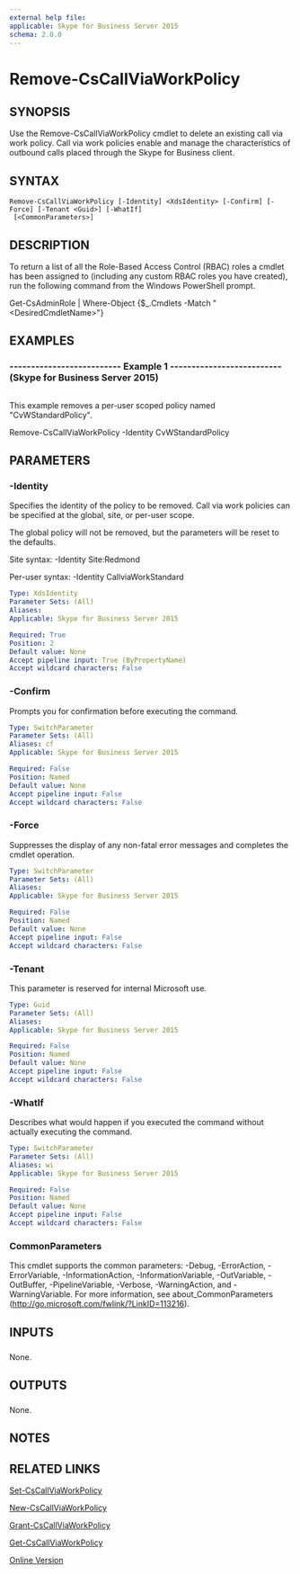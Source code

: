 ```yaml
---
external help file: 
applicable: Skype for Business Server 2015
schema: 2.0.0
---
```


# Remove-CsCallViaWorkPolicy

## SYNOPSIS
Use the Remove-CsCallViaWorkPolicy cmdlet to delete an existing call via work policy.
Call via work policies enable and manage the characteristics of outbound calls placed through the Skype for Business client.

## SYNTAX

```
Remove-CsCallViaWorkPolicy [-Identity] <XdsIdentity> [-Confirm] [-Force] [-Tenant <Guid>] [-WhatIf]
 [<CommonParameters>]
```

## DESCRIPTION
To return a list of all the Role-Based Access Control (RBAC) roles a cmdlet has been assigned to (including any custom RBAC roles you have created), run the following command from the Windows PowerShell prompt.

Get-CsAdminRole | Where-Object {$_.Cmdlets -Match "\<DesiredCmdletName\>"}

## EXAMPLES

### -------------------------- Example 1 -------------------------- (Skype for Business Server 2015)
```

```

This example removes a per-user scoped policy named "CvWStandardPolicy".

Remove-CsCallViaWorkPolicy -Identity CvWStandardPolicy

## PARAMETERS

### -Identity
Specifies the identity of the policy to be removed.
Call via work policies can be specified at the global, site, or per-user scope.

The global policy will not be removed, but the parameters will be reset to the defaults.

Site syntax: -Identity Site:Redmond

Per-user syntax: -Identity CallviaWorkStandard

```yaml
Type: XdsIdentity
Parameter Sets: (All)
Aliases: 
Applicable: Skype for Business Server 2015

Required: True
Position: 2
Default value: None
Accept pipeline input: True (ByPropertyName)
Accept wildcard characters: False
```

### -Confirm
Prompts you for confirmation before executing the command.

```yaml
Type: SwitchParameter
Parameter Sets: (All)
Aliases: cf
Applicable: Skype for Business Server 2015

Required: False
Position: Named
Default value: None
Accept pipeline input: False
Accept wildcard characters: False
```

### -Force
Suppresses the display of any non-fatal error messages and completes the cmdlet operation.

```yaml
Type: SwitchParameter
Parameter Sets: (All)
Aliases: 
Applicable: Skype for Business Server 2015

Required: False
Position: Named
Default value: None
Accept pipeline input: False
Accept wildcard characters: False
```

### -Tenant
This parameter is reserved for internal Microsoft use.

```yaml
Type: Guid
Parameter Sets: (All)
Aliases: 
Applicable: Skype for Business Server 2015

Required: False
Position: Named
Default value: None
Accept pipeline input: False
Accept wildcard characters: False
```

### -WhatIf
Describes what would happen if you executed the command without actually executing the command.

```yaml
Type: SwitchParameter
Parameter Sets: (All)
Aliases: wi
Applicable: Skype for Business Server 2015

Required: False
Position: Named
Default value: None
Accept pipeline input: False
Accept wildcard characters: False
```

### CommonParameters
This cmdlet supports the common parameters: -Debug, -ErrorAction, -ErrorVariable, -InformationAction, -InformationVariable, -OutVariable, -OutBuffer, -PipelineVariable, -Verbose, -WarningAction, and -WarningVariable. For more information, see about_CommonParameters (http://go.microsoft.com/fwlink/?LinkID=113216).

## INPUTS

###  
None.

## OUTPUTS

###  
None.

## NOTES

## RELATED LINKS

[Set-CsCallViaWorkPolicy]()

[New-CsCallViaWorkPolicy]()

[Grant-CsCallViaWorkPolicy]()

[Get-CsCallViaWorkPolicy]()

[Online Version](http://technet.microsoft.com/EN-US/library/f2a7b538-1d95-4def-a247-fc9619290a97(OCS.16).aspx)


